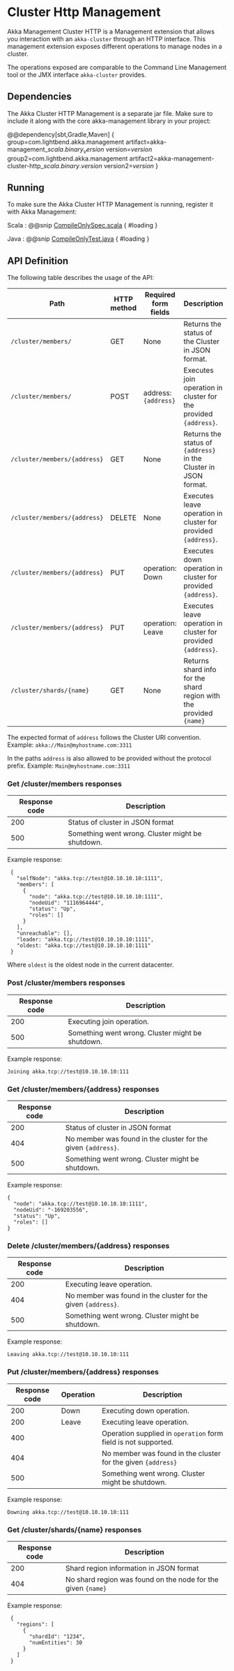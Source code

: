 <a id="http-cluster-management"></a>
# Cluster Http Management

Akka Management Cluster HTTP is a Management extension that allows you interaction with an `akka-cluster` through an HTTP interface. 
This management extension exposes different operations to manage nodes in a cluster.

The operations exposed are comparable to the Command Line Management tool or the JMX interface `akka-cluster` provides.

## Dependencies

The Akka Cluster HTTP Management is a separate jar file. 
Make sure to include it along with the core akka-management library in your project:

@@dependency[sbt,Gradle,Maven] {
  group=com.lightbend.akka.management
  artifact=akka-management_$scala.binary_version$
  version=$version$
  group2=com.lightbend.akka.management
  artifact2=akka-management-cluster-http_$scala.binary.version$
  version2=$version$
}

## Running

To make sure the Akka Cluster HTTP Management is running, register it with Akka Management:

Scala
:  @@snip [CompileOnlySpec.scala](/cluster-http/src/test/scala/doc/akka/cluster/http/management/CompileOnlySpec.scala) { #loading }

Java
:  @@snip [CompileOnlyTest.java](/cluster-http/src/test/java/jdoc/akka/cluster/http/management/CompileOnlyTest.java) { #loading }


## API Definition

The following table describes the usage of the API:

| Path                         | HTTP method | Required form fields | Description
| ---------------------------- | ----------- | -------------------- | -----------
| `/cluster/members/`          | GET         | None                 | Returns the status of the Cluster in JSON format.
| `/cluster/members/`          | POST        | address: `{address}` | Executes join operation in cluster for the provided `{address}`.
| `/cluster/members/{address}` | GET         | None                 | Returns the status of `{address}` in the Cluster in JSON format.
| `/cluster/members/{address}` | DELETE      | None                 | Executes leave operation in cluster for provided `{address}`.
| `/cluster/members/{address}` | PUT         | operation: Down      | Executes down operation in cluster for provided `{address}`.
| `/cluster/members/{address}` | PUT         | operation: Leave     | Executes leave operation in cluster for provided `{address}`.
| `/cluster/shards/{name}`     | GET         | None                 | Returns shard info for the shard region with the provided `{name}`

The expected format of `address` follows the Cluster URI convention. Example: `akka://Main@myhostname.com:3311`

In the paths `address` is also allowed to be provided without the protocol prefix. Example: `Main@myhostname.com:3311`

### Get /cluster/members responses

| Response code | Description
| ------------- | -----------
| 200           | Status of cluster in JSON format
| 500           | Something went wrong. Cluster might be shutdown.

 Example response:

     {
       "selfNode": "akka.tcp://test@10.10.10.10:1111",
       "members": [
         {
           "node": "akka.tcp://test@10.10.10.10:1111",
           "nodeUid": "1116964444",
           "status": "Up",
           "roles": []
         }
       ],
       "unreachable": [],
       "leader: "akka.tcp://test@10.10.10.10:1111",
       "oldest: "akka.tcp://test@10.10.10.10:1111"
     }
     
Where `oldest` is the oldest node in the current datacenter.

### Post /cluster/members responses

| Response code | Description
| ------------- | -----------
| 200           | Executing join operation.
| 500           | Something went wrong. Cluster might be shutdown.

Example response:

    Joining akka.tcp://test@10.10.10.10:111

### Get /cluster/members/{address} responses

| Response code | Description
| ------------- | -----------
| 200           | Status of cluster in JSON format
| 404           | No member was found in the cluster for the given `{address}`.
| 500           | Something went wrong. Cluster might be shutdown.

Example response:

    {
      "node": "akka.tcp://test@10.10.10.10:1111",
      "nodeUid": "-169203556",
      "status": "Up",
      "roles": []
    }

### Delete /cluster/members/{address} responses

| Response code | Description
| ------------- | -----------
| 200           | Executing leave operation.
| 404           | No member was found in the cluster for the given `{address}`.
| 500           | Something went wrong. Cluster might be shutdown.

Example response:

    Leaving akka.tcp://test@10.10.10.10:111

### Put /cluster/members/{address} responses

| Response code | Operation | Description
| ------------- | --------- | -----------
| 200           | Down      | Executing down operation.
| 200           | Leave     | Executing leave operation.
| 400           |           | Operation supplied in `operation` form field is not supported.
| 404           |           | No member was found in the cluster for the given `{address}`
| 500           |           | Something went wrong. Cluster might be shutdown.

Example response:

    Downing akka.tcp://test@10.10.10.10:111

### Get /cluster/shards/{name} responses

| Response code | Description
| ------------- | -----------
| 200           | Shard region information in JSON format
| 404           | No shard region was found on the node for the given `{name}`

 Example response:

     {
       "regions": [
         {
           "shardId": "1234",
           "numEntities": 30
         }
       ]
     }
